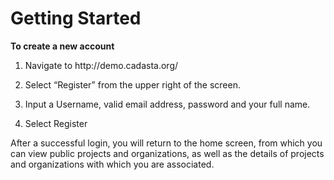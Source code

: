 # Getting Started

**To create a new account**

1. Navigate to http:\/\/demo.cadasta.org\/

2. Select “Register” from the upper right of the screen.




1. Input a Username, valid email address, password and your full name.




1. Select Register


After a successful login, you will return to the home screen, from which you can view public projects and organizations, as well as the details of projects and organizations with which you are associated.



